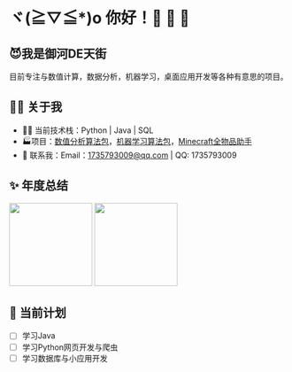 # ヾ(≧▽≦*)o 你好！🎉 🎉 🎉



## 😈我是御河DE天街



目前专注与数值计算，数据分析，机器学习，桌面应用开发等各种有意思的项目。



## 🙋‍♂️ 关于我



- 👨‍💻 当前技术栈：Python | Java | SQL
- 🏭项目：[数值分析算法包](https://github.com/FantasySilence/NumericalAnalysis)，[机器学习算法包](https://github.com/FantasySilence/ML-Method)，[Minecraft全物品助手](https://github.com/FantasySilence/mc-item)
- 💬 联系我：Email：1735793009@qq.com | QQ: 1735793009



## ✨ 年度总结

<a href="#"><img height="150rem" src="https://github-readme-stats.vercel.app/api/?username=FantasySilence&show_icons=true&title_color=fb7299&icon_color=fb7299"></a> <a href="#"><img height="150rem" src="https://github-readme-stats.vercel.app/api/top-langs?username=FantasySilence&layout=compact&title_color=fb7299&hide=jupyter%20notebook"></a>



## 📅 当前计划

- [ ] 学习Java
- [ ] 学习Python网页开发与爬虫
- [ ] 学习数据库与小应用开发
